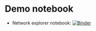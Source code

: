 

# Demo notebook

- Network explorer notebook: [![Binder](https://mybinder.org/badge_logo.svg)](https://mybinder.org/v2/gh/CBiasuzzi/nbdemos/HEAD?labpath=demo2.ipynb)

